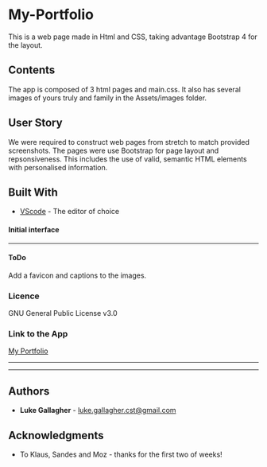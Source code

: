# My-Portfolio
This is a web page made in Html and CSS, taking advantage Bootstrap 4 for the layout.

## Contents
<p>
The app is composed of 3 html pages and main.css. It also has several images of yours truly and family in the Assets/images folder.

</p>

## User Story
<p>
We were required to construct web pages from stretch to match provided screenshots. The pages were use Bootstrap for page layout and repsonsiveness.
This includes the use of valid, semantic HTML elements with personalised information.
</p>

## Built With

* [VScode](https://code.visualstudio.com/) - The editor of choice

#### Initial interface
<hr>

#### ToDo
Add a favicon and captions to the images. 

### Licence

GNU General Public License v3.0

### Link to the App
<a href="https://galluk.github.io/My-Portfolio/index.html">My Portfolio</a><hr>
<hr>

## Authors

* **Luke Gallagher** - 
luke.gallagher.cst@gmail.com

## Acknowledgments

* To Klaus, Sandes and Moz - thanks for the first two of weeks! 